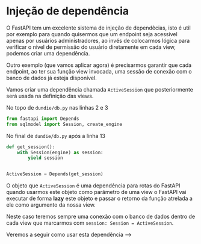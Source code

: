 # Injeção de dependência

O FastAPI tem um excelente sistema de injeção de dependêcias, isto é util por
exemplo para quando quisermos que um endpoint seja acessivel apenas por usuários
administradores, ao invés de colocarmos lógica para verificar o nivel de permissão
do usuário diretamente em cada view, podemos criar uma dependência.

Outro exemplo (que vamos aplicar agora) é precisarmos garantir que cada endpoint,
ao ter sua função view invocada, uma sessão de conexão com o banco de dados já esteja
disponível.

Vamos criar uma dependência chamada `ActiveSession` que posteriormente será usada
na definição das views.


No topo de `dundie/db.py` nas linhas 2 e 3
```python
from fastapi import Depends
from sqlmodel import Session, create_engine
```

No final de `dundie/db.py` após a linha 13

```python
def get_session():
    with Session(engine) as session:
        yield session


ActiveSession = Depends(get_session)
```

O objeto que `ActiveSession` é uma dependência para rotas do FastAPI
quando usarmos este objeto como parâmetro de uma view o FastAPI
vai executar de forma **lazy** este objeto e passar o retorno da função
atrelada a ele como argumento da nossa view.

Neste caso teremos sempre uma conexão com o banco de dados dentro de cada
view que marcarmos com `session: Session = ActiveSession`.

Veremos a seguir como usar esta dependência -->
